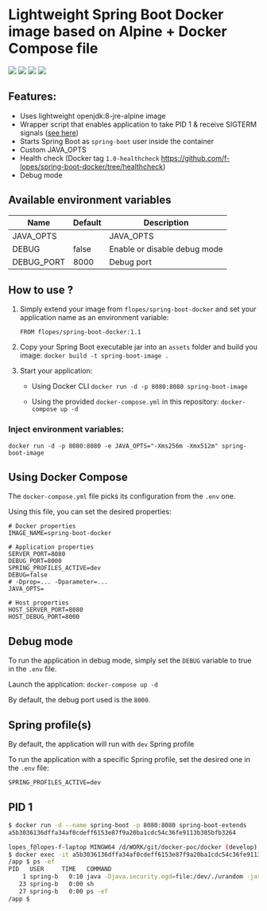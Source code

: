 # Lightweight Spring Boot Docker image based on Alpine + Docker Compose file

[![](https://images.microbadger.com/badges/image/flopes/spring-boot-docker.svg)](https://microbadger.com/images/flopes/spring-boot-docker "Get your own image badge on microbadger.com")
[![](https://images.microbadger.com/badges/version/flopes/spring-boot-docker:1.0.svg)](https://microbadger.com/images/flopes/spring-boot-docker:1.0 "Get your own version badge on microbadger.com")
[![](https://img.shields.io/docker/pulls/flopes/spring-boot-docker.svg)](https://img.shields.io/docker/pulls/flopes/spring-boot-docker.svg)
[![](https://img.shields.io/docker/stars/flopes/spring-boot-docker.svg)](https://img.shields.io/docker/stars/flopes/spring-boot-docker.svg)

## Features:
- Uses lightweight openjdk:8-jre-alpine image
- Wrapper script that enables application to take PID 1 & receive SIGTERM signals ([see here](#pid-1))
- Starts Spring Boot as `spring-boot` user inside the container
- Custom JAVA_OPTS
- Health check (Docker tag `1.0-healthcheck` https://github.com/f-lopes/spring-boot-docker/tree/healthcheck)
- Debug mode

## Available environment variables

Name                    | Default   | Description
------------------------|-----------|------------------------------------
JAVA_OPTS               |       | JAVA_OPTS
DEBUG                   | false | Enable or disable debug mode
DEBUG_PORT              | 8000  | Debug port


## How to use ?

1. Simply extend your image from `flopes/spring-boot-docker` and set your application name as an environment variable:
    ``` Docker
    FROM flopes/spring-boot-docker:1.1
    ```

2. Copy your Spring Boot executable jar into an `assets` folder and build you image:
```docker build -t spring-boot-image . ```

3. Start your application:
    - Using Docker CLI ```docker run -d -p 8080:8080 spring-boot-image```

    - Using the provided ```docker-compose.yml``` in this repository:
```docker-compose up -d```

### Inject environment variables:
```docker run -d -p 8080:8080 -e JAVA_OPTS="-Xms256m -Xmx512m" spring-boot-image```

## Using Docker Compose

The `docker-compose.yml` file picks its configuration from the `.env` one.

Using this file, you can set the desired properties:
```
# Docker properties
IMAGE_NAME=spring-boot-docker

# Application properties
SERVER_PORT=8080
DEBUG_PORT=8000
SPRING_PROFILES_ACTIVE=dev
DEBUG=false
# -Dprop=... -Dparameter=...
JAVA_OPTS=

# Host properties
HOST_SERVER_PORT=8080
HOST_DEBUG_PORT=8000
```

## Debug mode
To run the application in debug mode, simply set the `DEBUG` variable to true in the `.env` file.

Launch the application:
`docker-compose up -d`

By default, the debug port used is the `8000`.

## Spring profile(s)
By default, the application will run with `dev` Spring profile

To run the application with a specific Spring profile, set the desired one in the `.env` file:
```
SPRING_PROFILES_ACTIVE=dev
```

## PID 1
```bash
$ docker run -d --name spring-boot -p 8080:8080 spring-boot-extends
a5b3036136dffa34af0cdeff6153e87f9a20ba1cdc54c36fe9113b385bfb3264

lopes_f@lopes-f-laptop MINGW64 /d/WORK/git/docker-poc/docker (develop)
$ docker exec -it a5b3036136dffa34af0cdeff6153e87f9a20ba1cdc54c36fe9113b385bfb3264 sh
/app $ ps -ef
PID   USER     TIME   COMMAND
    1 spring-b   0:10 java -Djava.security.egd=file:/dev/./urandom -jar /app/spring-boot.jar
   23 spring-b   0:00 sh
   27 spring-b   0:00 ps -ef
/app $
```
